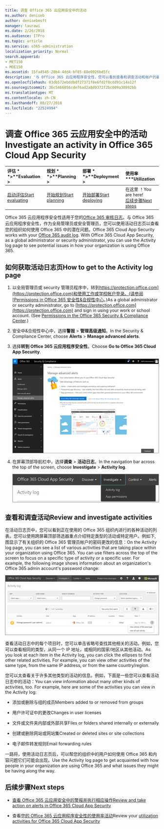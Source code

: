 ```yaml
---
title: 调查 Office 365 云应用安全中的活动
ms.author: deniseb
author: denisebmsft
manager: laurawi
ms.date: 2/26/2018
ms.audience: ITPro
ms.topic: article
ms.service: o365-administration
localization_priority: Normal
search.appverid:
- MET150
- MOE150
ms.assetid: 15fa4545-28b4-4dd4-bf85-88e0926bd5fc
description: '与 Office 365 云应用程序安全性，您可以看到查看和调查活动和帐户的最新动态 Office 365 环境中。 '
ms.openlocfilehash: 03db572ebddbdf27371f8e6fd2f0cdd91c14a12f
ms.sourcegitcommit: 36c5466056cdef6ad2a8d9372f2bc009a30892bb
ms.translationtype: MT
ms.contentlocale: zh-CN
ms.lasthandoff: 08/27/2018
ms.locfileid: "22524994"
---
```

# <a name="investigate-an-activity-in-office-365-cloud-app-security"></a><span data-ttu-id="e1650-103">调查 Office 365 云应用安全中的活动</span><span class="sxs-lookup"><span data-stu-id="e1650-103">Investigate an activity in Office 365 Cloud App Security</span></span>
  
|<span data-ttu-id="e1650-104">评估 * *\>**</span><span class="sxs-lookup"><span data-stu-id="e1650-104">****Evaluation** \>**</span></span>|<span data-ttu-id="e1650-105">规划 * *\>**</span><span class="sxs-lookup"><span data-stu-id="e1650-105">****Planning** \>**</span></span>|<span data-ttu-id="e1650-106">部署 * *\>**</span><span class="sxs-lookup"><span data-stu-id="e1650-106">****Deployment** \>**</span></span>|<span data-ttu-id="e1650-107">使用率 \*\*\*</span><span class="sxs-lookup"><span data-stu-id="e1650-107">****Utilization****</span></span>|
|:-----|:-----|:-----|:-----|
|[<span data-ttu-id="e1650-108">启动评估</span><span class="sxs-lookup"><span data-stu-id="e1650-108">Start evaluating</span></span>](office-365-cas-overview.md) <br/> |[<span data-ttu-id="e1650-109">开始规划</span><span class="sxs-lookup"><span data-stu-id="e1650-109">Start planning</span></span>](get-ready-for-office-365-cas.md) <br/> |[<span data-ttu-id="e1650-110">开始部署</span><span class="sxs-lookup"><span data-stu-id="e1650-110">Start deploying</span></span>](turn-on-office-365-cas.md) <br/> |<span data-ttu-id="e1650-111">在这里 ！</span><span class="sxs-lookup"><span data-stu-id="e1650-111">You are here!</span></span>  <br/> [<span data-ttu-id="e1650-112">后续步骤</span><span class="sxs-lookup"><span data-stu-id="e1650-112">Next steps</span></span>](#next-steps) <br/> |
   
<span data-ttu-id="e1650-p101">Office 365 云应用程序安全性适用于您的[Office 365 审核日志](detailed-properties-in-the-office-365-audit-log.md)。与 Office 365 云应用程序安全性，作为全局管理员或安全管理员，您可以使用活动日志页以查看您的组织如何使用 Office 365 中的潜在问题。</span><span class="sxs-lookup"><span data-stu-id="e1650-p101">Office 365 Cloud App Security works with your [Office 365 audit log](detailed-properties-in-the-office-365-audit-log.md). With Office 365 Cloud App Security, as a global administrator or security administrator, you can use the Activity log page to see potential issues in how your organization is using Office 365.</span></span>
  
## <a name="how-to-get-to-the-activity-log-page"></a><span data-ttu-id="e1650-115">如何获取活动日志页</span><span class="sxs-lookup"><span data-stu-id="e1650-115">How to get to the Activity log page</span></span>

1. <span data-ttu-id="e1650-p102">以全局管理员或 security 管理员程序中，转到[https://protection.office.com](https://protection.office.com)和使用工作或学校帐户登录。(请参阅[Permissions in Office 365 安全性&amp;合规性中心](permissions-in-the-security-and-compliance-center.md)。)</span><span class="sxs-lookup"><span data-stu-id="e1650-p102">As a global administrator or security administrator, go to [https://protection.office.com](https://protection.office.com) and sign in using your work or school account. (See [Permissions in the Office 365 Security &amp; Compliance Center](permissions-in-the-security-and-compliance-center.md).)</span></span>
    
2. <span data-ttu-id="e1650-118">安全中&amp;合规性中心中，选择**警报** \> **管理高级通知**。</span><span class="sxs-lookup"><span data-stu-id="e1650-118">In the Security &amp; Compliance Center, choose **Alerts** \> **Manage advanced alerts**.</span></span>
    
3. <span data-ttu-id="e1650-119">选择**转到 Office 365 云应用程序安全性**。</span><span class="sxs-lookup"><span data-stu-id="e1650-119">Choose **Go to Office 365 Cloud App Security**.</span></span>
    
    ![安全中&amp;合规性中心中，选择管理高级通知转到 Office 365 云应用程序安全性](media/958632d4-03e3-4ade-8e22-d5509db6fca7.png)
  
4. <span data-ttu-id="e1650-121">在屏幕顶部导航栏中，选择**调查** \> **活动日志**。</span><span class="sxs-lookup"><span data-stu-id="e1650-121">In the navigation bar across the top of the screen, choose **Investigate** \> **Activity log**.</span></span>
    
    ![在 O365 CAS 门户中，选择调查。](media/8c7b87c9-71a6-4952-adb2-185e941ffe9a.png)
  
## <a name="review-and-investigate-activities"></a><span data-ttu-id="e1650-123">查看和调查活动</span><span class="sxs-lookup"><span data-stu-id="e1650-123">Review and investigate activities</span></span>

<span data-ttu-id="e1650-p103">在活动日志页中，您可以看到正在使用的 Office 365 组织内进行的各种活动的列表。您可以使用跨屏幕顶部筛选器重点介绍特定类型的活动或特定用户。例如下, 图显示了有关组织的 Office 365 管理员帐户的密码更改的信息：</span><span class="sxs-lookup"><span data-stu-id="e1650-p103">On the Activity log page, you can see a list of various activities that are taking place within your organization using Office 365. You can use filters across the top of the screen to focus on a specific type of activity or a specific user. For example, the following image shows information about an organization's Office 365 admin account's password change:</span></span>
  
![在 Office 365 云应用程序安全选择调查\>活动日志。](media/5d54600c-59cd-4f33-b4f0-29b75c37baae.png)
  
<span data-ttu-id="e1650-p104">查看活动日志中的每个项目时，您可以单击省略号查找其他相关的活动。例如，您可以查看相同的类型，从同一个 IP 地址，或相同的国家/地区从其他活动。</span><span class="sxs-lookup"><span data-stu-id="e1650-p104">As you look at each item in the Activity log, you can click the ellipses to find other related activities. For example, you can view other activities of the same type, from the same IP address, or from the same country/region.</span></span>
  
<span data-ttu-id="e1650-p105">您可以太查看关于许多其他类型的活动的信息。例如，下面是一些您可以查看活动日志中的活动：</span><span class="sxs-lookup"><span data-stu-id="e1650-p105">You can view information about many other kinds of activities, too. For example, here are some of the activities you can view in the Activity log:</span></span>
  
- <span data-ttu-id="e1650-132">添加或删除与组的成员</span><span class="sxs-lookup"><span data-stu-id="e1650-132">Members added to or removed from groups</span></span>
    
- <span data-ttu-id="e1650-133">用户许可证中的更改</span><span class="sxs-lookup"><span data-stu-id="e1650-133">Changes in user licenses</span></span>
    
- <span data-ttu-id="e1650-134">文件或文件夹内部或外部共享</span><span class="sxs-lookup"><span data-stu-id="e1650-134">Files or folders shared internally or externally</span></span>
    
- <span data-ttu-id="e1650-135">创建或删除网站或网站集</span><span class="sxs-lookup"><span data-stu-id="e1650-135">Created or deleted sites or site collections</span></span>
    
- <span data-ttu-id="e1650-136">电子邮件转发规则</span><span class="sxs-lookup"><span data-stu-id="e1650-136">Email forwarding rules</span></span>
    
<span data-ttu-id="e1650-137">一路将，使用活动日志页后，可以帮您的组织中的用户如何使用 Office 365 和内容问题它们可能会出现。</span><span class="sxs-lookup"><span data-stu-id="e1650-137">Use the Activity log page to get acquainted with how people in your organization are using Office 365 and what issues they might be having along the way.</span></span>
  
## <a name="next-steps"></a><span data-ttu-id="e1650-138">后续步骤</span><span class="sxs-lookup"><span data-stu-id="e1650-138">Next steps</span></span>

- [<span data-ttu-id="e1650-139">查看 Office 365 云应用安全中的警报并执行相应操作</span><span class="sxs-lookup"><span data-stu-id="e1650-139">Review and take action on alerts in Office 365 Cloud App Security</span></span>](review-office-365-cas-alerts.md)
    
- <span data-ttu-id="e1650-140">查看您[的 Office 365 云应用程序安全性的使用率活动](utilization-activities-for-ocas.md)</span><span class="sxs-lookup"><span data-stu-id="e1650-140">Review your [utilization activities for Office 365 Cloud App Security](utilization-activities-for-ocas.md)</span></span>
    

